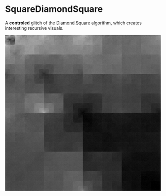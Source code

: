 # SquareDiamondSquare
 A **controled** glitch of the [Diamond Square](https://en.wikipedia.org/wiki/Diamond-square_algorithm) algorithm, which creates interesting recursive visuals.
 
 ![example of an output](https://github.com/SimonTalaga/DiamondSquare/blob/master/screenshots/16182019529.png)
